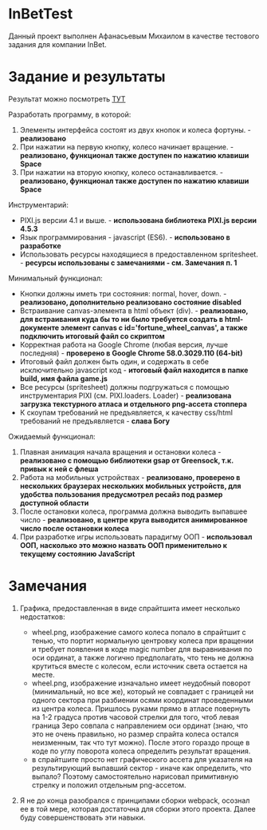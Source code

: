 # InBetTest

Данный проект выполнен Афанасьевым Михаилом в качестве тестового задания для компании InBet. 

# Задание и результаты

Результат можно посмотреть [ТУТ](https://borodagames.org/inbettest)

Разработать программу, в которой:

1. Элементы интерфейса состоят из двух кнопок и колеса фортуны. - **реализовано**
2. При нажатии на первую кнопку, колесо начинает вращение. - **реализовано, функционал также доступен по нажатию клавиши Space**
3. При нажатии на вторую кнопку, колесо останавливается. - **реализовано, функционал также доступен по нажатию клавиши Space**

Инструментарий:
- PIXI.js версии 4.1 и выше. - **использована библиотека PIXI.js версии 4.5.3**
- Язык программирования - javascript (ES6). - **использовано в разработке**
- Использовать ресурсы находящиеся в предоставленном spritesheet. - **ресурсы использованы с замечаниями - см. Замечания п. 1**

Минимальный функционал:
- Кнопки должны иметь три состояния: normal, hover, down. - **реализовано, дополнительно реализовано состояние disabled**
- Встраивание canvas-элемента в html объект (div). - **реализовано, для встраивания куда бы то ни было требуется создать в html-документе элемент canvas с id='fortune_wheel_canvas', а также подключить итоговый файл со скриптом**
- Корректная работа на Google Chrome (любая версия, лучше последняя) - **проверено в Google Chrome 58.0.3029.110 (64-bit)**
- Итоговый файл должен быть один, и содержать в себе исключительно javascript код  - **итоговый файл находится в папке build, имя файла game.js**
- Все ресурсы (spritesheet) должны подгружаться с помощью инструментария PIXI (см. PIXI.loaders. Loader) - **реализована загрузка текстурного атласа и отдельного png-ассета стоппера**
- К скоупам требований не предъявляется, к качеству css/html требований не предъявляется - **слава Богу**

Ожидаемый функционал:
1. Плавная анимация начала вращения и остановки колеса  - **реализовано с помощью библиотеки gsap от Greensock, т.к. привык к ней с флеша**
2. Работа на мобильных устройствах  - **реализовано, проверено в нескольких браузерах нескольких мобильных устройств, для удобства пользования предусмотрел ресайз под размер доступной области**
3. После остановки колеса, программа должна выводить выпавшее число - **реализовано, в центре круга выводится анимированное число после остановки колеса**
4. При разработке игры использовать парадигму ООП  - **использовал ООП, насколько это можно назвать ООП применительно к текущему состоянию JavaScript**


# Замечания

1. Графика, предоставленная в виде спрайтшита имеет несколько недостатков: 
	* wheel.png, изображение самого колеса попало в спрайтшит с тенью, что портит нормальную центровку колеса при вращении и требует появления в коде magic number для выравнивания по оси ординат, а также логично предполагать, что тень не должна крутиться вместе с колесом, если источник света остается на месте.
	* wheel.png, изображение изначально имеет неудобный поворот (минимальный, но все же), который не совпадает с границей ни одного сектора при разбиении осями координат проведенными из центра колеса. Пришлось руками прямо в атласе повернуть на 1-2 градуса против часовой стрелки для того, чтоб левая граница Зеро совпала с направлением оси ординат (знаю, что это не очень правильно, но размер спрайта колеса остался неизменным, так что тут можно). После этого гораздо проще в коде по углу поворота колеса определить результат вращения.
	* в спрайтшите просто нет графического ассета для указателя на результирующий выпавший сектор - иначе как определить, что выпало? Поэтому самостоятельно нарисовал примитивную стрелку и положил отдельным png-ассетом.
	
2. Я не до конца разобрался с принципами сборки webpack, осознал ее в той мере, которая достаточна для сборки этого проекта. Далее буду совершенствовать эти навыки.